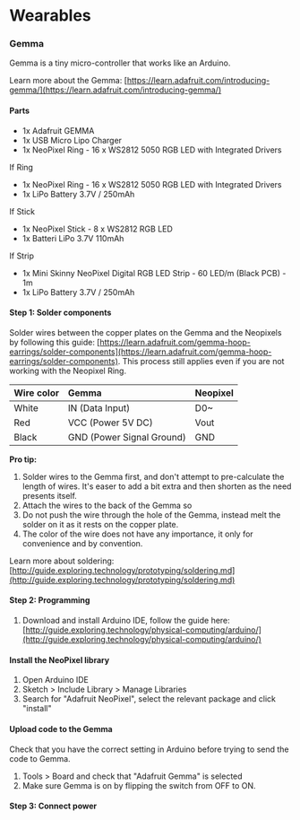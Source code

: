 # Wearables

### Gemma

Gemma is a tiny micro-controller that works like an Arduino.

Learn more about the Gemma: [https://learn.adafruit.com/introducing-gemma/](https://learn.adafruit.com/introducing-gemma/)

#### Parts

* 1x Adafruit GEMMA
* 1x USB Micro Lipo Charger
* 1x NeoPixel Ring - 16 x WS2812 5050 RGB LED with Integrated Drivers

If Ring

* 1x NeoPixel Ring - 16 x WS2812 5050 RGB LED with Integrated Drivers
* 1x LiPo Battery 3.7V / 250mAh

If Stick

* 1x NeoPixel Stick - 8 x WS2812 RGB LED
* 1x Batteri LiPo 3.7V 110mAh

If Strip

* 1x Mini Skinny NeoPixel Digital RGB LED Strip - 60 LED/m \(Black PCB\) - 1m
* 1x LiPo Battery 3.7V / 250mAh

#### Step 1: Solder components

Solder wires between the copper plates on the Gemma and the Neopixels by following this guide: [https://learn.adafruit.com/gemma-hoop-earrings/solder-components](https://learn.adafruit.com/gemma-hoop-earrings/solder-components). This process still applies even if you are not working with the Neopixel Ring.

| Wire color | Gemma | Neopixel |
| :--- | :--- | :--- |
| White | IN \(Data Input\) | D0~ |
| Red | VCC \(Power 5V DC\) | Vout |
| Black | GND \(Power Signal Ground\) | GND |

**Pro tip:**

1. Solder wires to the Gemma first, and don't attempt to pre-calculate the length of wires. It's easer to add a bit extra and then shorten as the need presents itself.
2. Attach the wires to the back of the Gemma so
3. Do not push the wire through the hole of the Gemma, instead melt the solder on it as it rests on the copper plate.
4. The color of the wire does not have any importance, it only for convenience and by convention.

Learn more about soldering: [http://guide.exploring.technology/prototyping/soldering.md](http://guide.exploring.technology/prototyping/soldering.md)

#### Step 2: Programming

1. Download and install Arduino IDE, follow the guide here: [http://guide.exploring.technology/physical-computing/arduino/](http://guide.exploring.technology/physical-computing/arduino/)

#### Install the NeoPixel library

1. Open Arduino IDE
2. Sketch &gt; Include Library &gt; Manage Libraries
3. Search for "Adafruit NeoPixel", select the relevant package and click "install"

#### Upload code to the Gemma

Check that you have the correct setting in Arduino before trying to send the code to Gemma.

1. Tools &gt; Board and check that "Adafruit Gemma" is selected
2. Make sure Gemma is on by flipping the switch from OFF to ON.

#### Step 3: Connect power

